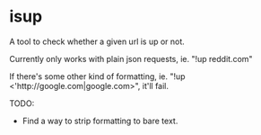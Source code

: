 # isup
A tool to check whether a given url is up or not.

Currently only works with plain json requests, ie. "!up reddit.com"

If there's some other kind of formatting, ie. "!up <'http:\/\/google.com|google.com>", it'll fail.

TODO:
* Find a way to strip formatting to bare text.
